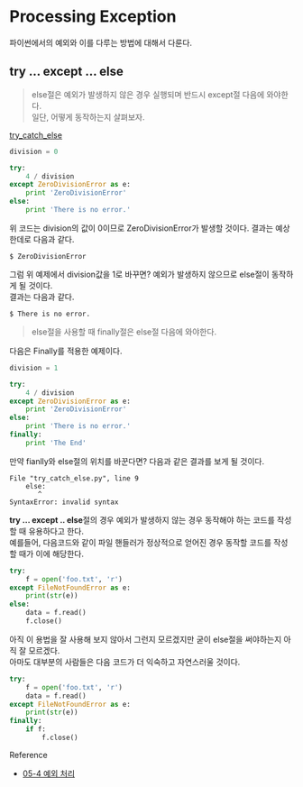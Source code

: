 # Processing Exception

파이썬에서의 예외와 이를 다루는 방법에 대해서 다룬다. 

## try ... except ... else

>else절은 예외가 발생하지 않은 경우 실행되며 반드시 except절 다음에 와야한다.  
일단, 어떻게 동작하는지 살펴보자. 

[try_catch_else](./try_catch_else)

```python
division = 0

try:
    4 / division
except ZeroDivisionError as e:
    print 'ZeroDivisionError'
else:
    print 'There is no error.'
```

위 코드는 division의 값이 0이므로 ZeroDivisionError가 발생할 것이다. 
결과는 예상한데로 다음과 같다.  

```
$ ZeroDivisionError
```

그럼 위 예제에서 division값을 1로 바꾸면? 예외가 발생하지 않으므로 else절이 동작하게 될 것이다.  
결과는 다음과 같다. 

```
$ There is no error.
```

>else절을 사용할 때 finally절은 else절 다음에 와야한다.

다음은 Finally를 적용한 예제이다. 

```python
division = 1

try:
    4 / division
except ZeroDivisionError as e:
    print 'ZeroDivisionError'
else:
    print 'There is no error.'
finally:
    print 'The End'
```

만약 fianlly와 else절의 위치를 바꾼다면? 다음과 같은 결과를 보게 될 것이다. 

```
File "try_catch_else.py", line 9
    else:
       ^
SyntaxError: invalid syntax
```

**try ... except .. else**절의 경우 예외가 발생하지 않는 경우 동작해야 하는 코드를 작성할 때 유용하다고 한다.  
예를들어, 다음코드와 같이 파일 핸들러가 정상적으로 얻어진 경우 동작할 코드를 작성할 때가 이에 해당한다.  

```python
try:
    f = open('foo.txt', 'r')
except FileNotFoundError as e:
    print(str(e))
else:
    data = f.read()
    f.close()
```

아직 이 용법을 잘 사용해 보지 않아서 그런지 모르겠지만 굳이 else절을 써야하는지 아직 잘 모르겠다.  
아마도 대부분의 사람들은 다음 코드가 더 익숙하고 자연스러울 것이다. 

```python
try:
    f = open('foo.txt', 'r')
    data = f.read()
except FileNotFoundError as e:
    print(str(e))
finally:
    if f:
        f.close()
```

Reference

* [05-4 예외 처리](https://wikidocs.net/30)